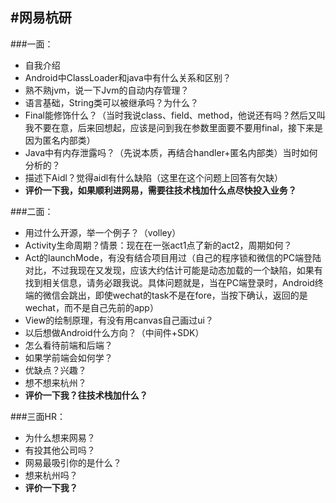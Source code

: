 #网易杭研
---

###一面：

* 自我介绍
* Android中ClassLoader和java中有什么关系和区别？
* 熟不熟jvm，说一下Jvm的自动内存管理？
* 语言基础，String类可以被继承吗？为什么？
* Final能修饰什么？（当时我说class、field、method，他说还有吗？然后又叫我不要在意，后来回想起，应该是问到我在参数里面要不要用final，接下来是因为匿名内部类）
* Java中有内存泄露吗？（先说本质，再结合handler+匿名内部类）当时如何分析的？
* 描述下Aidl？觉得aidl有什么缺陷（这里在这个问题上回答有欠缺）
* **评价一下我，如果顺利进网易，需要往技术栈加什么点尽快投入业务？**



###二面：

* 用过什么开源，举一个例子？（volley）
* Activity生命周期？情景：现在在一张act1点了新的act2，周期如何？
* Act的launchMode，有没有结合项目用过（自己的程序锁和微信的PC端登陆对比，不过我现在又发现，应该大约估计可能是动态加载的一个缺陷，如果有找到相关信息，请务必跟我说。具体问题就是，当在PC端登录时，Android终端的微信会跳出，即使wechat的task不是在fore，当按下确认，返回的是wechat，而不是自己先前的app）
* View的绘制原理，有没有用canvas自己画过ui？
* 以后想做Android什么方向？（中间件+SDK）
* 怎么看待前端和后端？
* 如果学前端会如何学？
* 优缺点？兴趣？
* 想不想来杭州？
* **评价一下我？往技术栈加什么？**


###三面HR：

* 为什么想来网易？
* 有投其他公司吗？
* 网易最吸引你的是什么？
* 想来杭州吗？
* **评价一下我？**